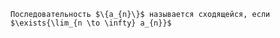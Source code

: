 
```spoiler-markdown
Последовательность $\{a_{n}\}$ называется сходящейся, если $\exists{\lim_{n \to \infty} a_{n}}$
```
